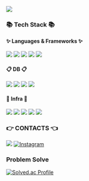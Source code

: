 <img src="https://capsule-render.vercel.app/api?type=waving&color=auto&height=100&section=header&text=Minsu's%20GitHub!👋&fontSize=50">


<br>
  
### 📚 Tech Stack 📚
  
#### ✨ Languages & Frameworks ✨ 
 
<img src="https://img.shields.io/badge/java-007396?style=for-the-badge&logo=openjdk&logoColor=white"></a>
<img src="https://img.shields.io/badge/spring-6DB33F?style=for-the-badge&logo=spring&logoColor=white"></a>
<img src="https://img.shields.io/badge/springboot-6DB33F?style=for-the-badge&logo=springboot&logoColor=white"></a>
<img src="https://img.shields.io/badge/SpringJpa-6DB33F?style=for-the-badge&logo=Spring&logoColor=white"/></a>
<img src="https://img.shields.io/badge/springsecurity-6DB33F?style=for-the-badge&logo=springsecurity&logoColor=white"/></a>

#### 📋 DB 📋
<img src="https://img.shields.io/badge/mysql-4479A1?style=for-the-badge&logo=mysql&logoColor=white"></a>
<img src="https://img.shields.io/badge/firebase-FFCA28?style=for-the-badge&logo=firebase&logoColor=white"></a>
<img src="https://img.shields.io/badge/Redis-DC382D?style=for-the-badge&logo=Redis&logoColor=white"></a>
<img src="https://img.shields.io/badge/microsoftsqlserver-CC2927?style=for-the-badge&logo=microsoftsqlserver&logoColor=white"></a>

#### 🚀 Infra 🚀 
<img src="https://img.shields.io/badge/amazon ec2-FF9900?style=for-the-badge&logo=Amazon ec2&logoColor=white"> </a>
<img src="https://img.shields.io/badge/Amazon S3-569A31?style=for-the-badge&logo=Amazon S3&logoColor=white"></a> 
<img src="https://img.shields.io/badge/amazon rds-527FFF?style=for-the-badge&logo=amazon rds&logoColor=white"></a>
<img src="https://img.shields.io/badge/docker-2496ED?style=for-the-badge&logo=docker&logoColor=white"></a>
<img src="https://img.shields.io/badge/github actions-2088FF?style=for-the-badge&logo=github actions&logoColor=white"></a>

### 👉 CONTACTS 👈
<a href="https://minsu20.tistory.com/"><img src="https://img.shields.io/badge/Tistory-FF5E5B?style=for-the-badge&logo=Ko-fi&logoColor=white&link=https://minsu20.tistory.com/"/></a>
[![Instagram](https://img.shields.io/badge/Instagram-%23E4405F.svg?style=for-the-badge&logo=Instagram&logoColor=white)](https://www.instagram.com/su__.00_/)  

### Problem Solve
[![Solved.ac Profile](http://mazassumnida.wtf/api/v2/generate_badge?boj=syt07100)](https://solved.ac/syt07100/)

</div><br>

</div>
